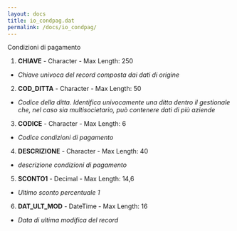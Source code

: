 ```yaml
---
layout: docs
title: io_condpag.dat
permalink: /docs/io_condpag/
---
```


Condizioni di pagamento

1. **CHIAVE** - Character - Max Length: 250
  * *Chiave univoca del record composta dai dati di origine*
2. **COD_DITTA** - Character - Max Length: 50
  * *Codice della ditta. Identifica univocamente una ditta dentro il gestionale che, nel caso sia multisocietario, può contenere dati di più aziende*
3. **CODICE** - Character - Max Length: 6
  * *Codice condizioni di pagamento*
4. **DESCRIZIONE** - Character - Max Length: 40
  * *descrizione condizioni di pagamento*
5. **SCONTO1** - Decimal - Max Length: 14,6
  * *Ultimo sconto percentuale 1*
6. **DAT_ULT_MOD** - DateTime - Max Length: 16
  * *Data di ultima modifica del record*

